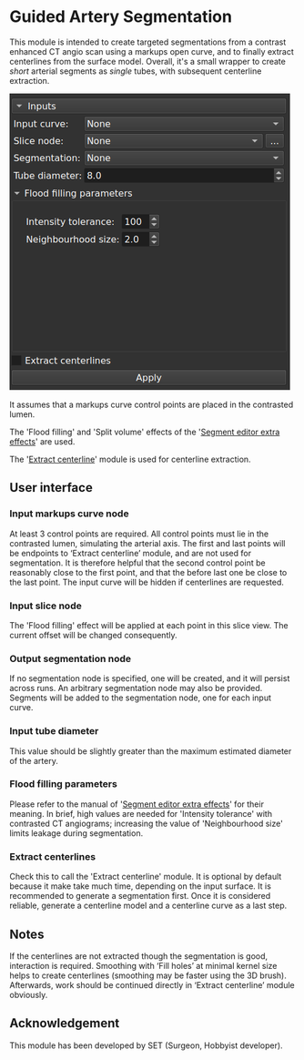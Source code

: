 # Guided Artery Segmentation

This module is intended to create targeted segmentations from a contrast enhanced CT angio scan using a markups open curve, and to finally extract centerlines from the surface model. Overall, it's a small wrapper to create *short* arterial segments as *single* tubes, with subsequent centerline extraction.

![](GuidedArterySegmentationScreenshot_1.png)

It assumes that a markups curve control points are placed in the contrasted lumen.

The 'Flood filling' and 'Split volume' effects of the '[Segment editor extra effects](https://github.com/lassoan/SlicerSegmentEditorExtraEffects)' are used.

The '[Extract centerline](https://github.com/vmtk/SlicerExtension-VMTK/tree/master/ExtractCenterline/)' module is used for centerline extraction.

## User interface

### Input markups curve node

At least 3 control points are required. All control points must lie in the contrasted lumen, simulating the arterial axis. The first and last points will be endpoints to ‘Extract centerline’ module, and are not used for segmentation. It is therefore helpful that the second control point be reasonably close to the first point, and that the before last one be close to the last point. The input curve will be hidden if centerlines are requested.

### Input slice node

The 'Flood filling' effect will be applied at each point in this slice view. The current offset will be changed consequently.

### Output segmentation node

If no segmentation node is specified, one will be created, and it will persist across runs. An arbitrary segmentation node may also be provided. Segments will be added to the segmentation node, one for each input curve.

### Input tube diameter

This value should be slightly greater than the maximum estimated diameter of the artery.

### Flood filling parameters

Please refer to the manual of '[Segment editor extra effects](https://github.com/lassoan/SlicerSegmentEditorExtraEffects)' for their meaning. In brief, high values are needed for 'Intensity tolerance' with contrasted CT angiograms; increasing the value of 'Neighbourhood size' limits leakage during segmentation.

### Extract centerlines

Check this to call the 'Extract centerline' module. It is optional by default because it make take much time, depending on the input surface. It is recommended to generate a segmentation first. Once it is considered reliable, generate a centerline model and a centerline curve as a last step.

## Notes

If the centerlines are not extracted though the segmentation is good, interaction is required. Smoothing with ‘Fill holes’ at minimal kernel size helps to create centerlines (smoothing may be faster using the 3D brush). Afterwards, work should be continued directly in ‘Extract centerline’ module obviously.

## Acknowledgement

This module has been developed by SET (Surgeon, Hobbyist developer).
